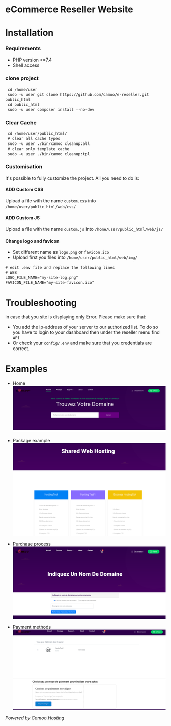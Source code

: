 # eCommerce Reseller Website

# Installation
### Requirements
* PHP version >=7.4
* Shell access

### clone project
```shell
 cd /home/user
 sudo -u user git clone https://github.com/camoo/e-reseller.git public_html
 cd public_html
 sudo -u user composer install --no-dev
```

### Clear Cache
```shell
 cd /home/user/public_html/
 # clear all cache types
 sudo -u user ./bin/camoo cleanup:all
 # clear only template cache
 sudo -u user ./bin/camoo cleanup:tpl
```

### Customisation
It's possible to fully customize the project. All you need to do is:

#### ADD Custom CSS
Upload a file with the name `custom.css` into `/home/user/public_html/web/css/`

#### ADD Custom JS
Upload a file with the name `custom.js` into `/home/user/public_html/web/js/`

#### Change logo and favicon
* Set different name as `logo.png` or `favicon.ico`
* Upload first you files into `/home/user/public_html/web/img/`
```shell
# edit .env file and replace the following lines
# WEB
LOGO_FILE_NAME="my-site-log.png"
FAVICON_FILE_NAME="my-site-favicon.ico"
```

# Troubleshooting
in case that you site is displaying only Error.
Please make sure that:
* You add the ip-address of your server to our authorized list. To do so you have to login to your dashboard then under the reseller menu find `API`
* Or check your `config/.env` and make sure that you credentials are correct.

# Examples
* Home
![Home page](https://github.com/camoo/e-reseller/raw/master/Screenshot%20from%202022-12-18%2012-53-48.png)

* Package example
![Packages](https://github.com/camoo/e-reseller/raw/master/Screenshot%20from%202022-12-18%2012-55-02.png)

* Purchase process
![Purchase Package](https://github.com/camoo/e-reseller/raw/master/Screenshot%20from%202022-12-18%2012-55-44.png)

* Payment methods
![Payment method](https://github.com/camoo/e-reseller/raw/master/Screenshot%20from%202022-12-18%2012-56-26.png)

_Powered by Camoo.Hosting_
